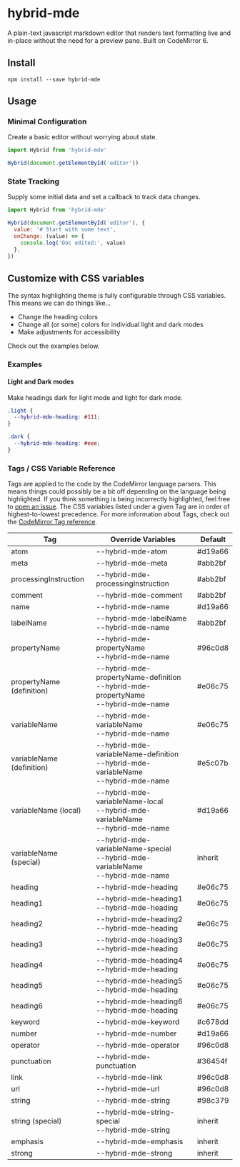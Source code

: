 # hybrid-mde

A plain-text javascript markdown editor that renders text formatting live and in-place without the need for a preview pane. Built on CodeMirror 6.

## Install

```shell
npm install --save hybrid-mde
```

## Usage

### Minimal Configuration

Create a basic editor without worrying about state.

```js
import Hybrid from 'hybrid-mde'

Hybrid(document.getElementById('editor'))
```

### State Tracking

Supply some initial data and set a callback to track data changes.

```js
import Hybrid from 'hybrid-mde'

Hybrid(document.getElementById('editor'), {
  value: '# Start with some text',
  onChange: (value) => {
    console.log('Doc edited:', value)
  },
})
```

## Customize with CSS variables

The syntax highlighting theme is fully configurable through CSS variables. This means we can do things like...

- Change the heading colors
- Change all (or some) colors for individual light and dark modes
- Make adjustments for accessibility

Check out the examples below.

### Examples

#### Light and Dark modes

Make headings dark for light mode and light for dark mode.

```css
.light {
  --hybrid-mde-heading: #111;
}

.dark {
  --hybrid-mde-heading: #eee;
}
```

### Tags / CSS Variable Reference

Tags are applied to the code by the CodeMirror language parsers. This means things could possibly be a bit off depending on the language being highlighted. If you think something is being incorrectly highlighted, feel free to [open an issue](https://github.com/writewithocto/hybrid-mde/issues). The CSS variables listed under a given Tag are in order of highest-to-lowest precedence. For more information about Tags, check out the [CodeMirror Tag reference](https://codemirror.net/6/docs/ref/#highlight.tags).

| Tag   | Override Variables | Default |
| ----  | ----               | ----    |
| atom  | --hybrid-mde-atom | #d19a66 |
| meta  | --hybrid-mde-meta | #abb2bf |
| processingInstruction | --hybrid-mde-processingInstruction | #abb2bf |
| comment | --hybrid-mde-comment | #abb2bf |
| name | --hybrid-mde-name | #d19a66 |
| labelName | --hybrid-mde-labelName<br>--hybrid-mde-name | #abb2bf |
| propertyName | --hybrid-mde-propertyName<br>--hybrid-mde-name | #96c0d8 |
| propertyName (definition) | --hybrid-mde-propertyName-definition<br>--hybrid-mde-propertyName<br>--hybrid-mde-name | #e06c75 |
| variableName | --hybrid-mde-variableName<br>--hybrid-mde-name | #e06c75 |
| variableName (definition) | --hybrid-mde-variableName-definition<br>--hybrid-mde-variableName<br>--hybrid-mde-name | #e5c07b |
| variableName (local) | --hybrid-mde-variableName-local<br>--hybrid-mde-variableName<br>--hybrid-mde-name | #d19a66 |
| variableName (special) | --hybrid-mde-variableName-special<br>--hybrid-mde-variableName<br>--hybrid-mde-name | inherit |
| heading | --hybrid-mde-heading | #e06c75 |
| heading1 | --hybrid-mde-heading1<br>--hybrid-mde-heading | #e06c75 |
| heading2 | --hybrid-mde-heading2<br>--hybrid-mde-heading | #e06c75 |
| heading3 | --hybrid-mde-heading3<br>--hybrid-mde-heading | #e06c75 |
| heading4 | --hybrid-mde-heading4<br>--hybrid-mde-heading | #e06c75 |
| heading5 | --hybrid-mde-heading5<br>--hybrid-mde-heading | #e06c75 |
| heading6 | --hybrid-mde-heading6<br>--hybrid-mde-heading | #e06c75 |
| keyword | --hybrid-mde-keyword | #c678dd |
| number | --hybrid-mde-number | #d19a66 |
| operator | --hybrid-mde-operator | #96c0d8 |
| punctuation | --hybrid-mde-punctuation | #36454f |
| link | --hybrid-mde-link | #96c0d8 |
| url | --hybrid-mde-url | #96c0d8 |
| string | --hybrid-mde-string | #98c379 |
| string (special) | --hybrid-mde-string-special<br>--hybrid-mde-string | inherit |
| emphasis | --hybrid-mde-emphasis | inherit |
| strong | --hybrid-mde-strong | inherit |
